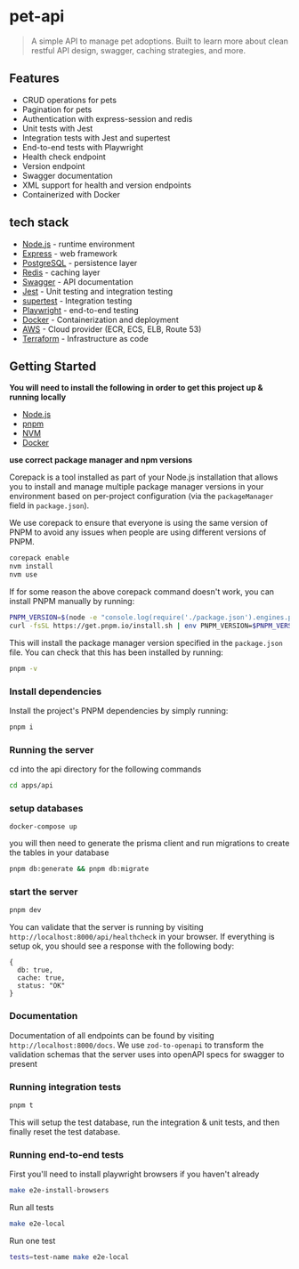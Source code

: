 # pet-api

> A simple API to manage pet adoptions. Built to learn more about clean restful API design, swagger, caching strategies, and more.

## Features

- CRUD operations for pets
- Pagination for pets
- Authentication with express-session and redis
- Unit tests with Jest
- Integration tests with Jest and supertest
- End-to-end tests with Playwright
- Health check endpoint
- Version endpoint
- Swagger documentation
- XML support for health and version endpoints
- Containerized with Docker

## tech stack

- [Node.js](https://nodejs.org/en/) - runtime environment
- [Express](https://expressjs.com/) - web framework
- [PostgreSQL](https://www.postgresql.org/) - persistence layer
- [Redis](https://redis.io/) - caching layer
- [Swagger](https://swagger.io/) - API documentation
- [Jest](https://jestjs.io) - Unit testing and integration testing
- [supertest](https://www.npmjs.com/package/supertest) - Integration testing
- [Playwright](https://playwright.dev/) - end-to-end testing
- [Docker](https://www.docker.com/) - Containerization and deployment
- [AWS](https://aws.amazon.com/) - Cloud provider (ECR, ECS, ELB, Route 53)
- [Terraform](https://www.terraform.io/) - Infrastructure as code

## Getting Started

**You will need to install the following in order to get this project up & running locally**

- [Node.js](https://nodejs.org/en/)
- [pnpm](https://pnpm.io/)
- [NVM](https://github.com/nvm-sh/nvm)
- [Docker](https://www.docker.com/)

**use correct package manager and npm versions**

Corepack is a tool installed as part of your Node.js installation that allows you to install and
manage multiple package manager versions in your environment based on per-project configuration
(via the `packageManager` field in `package.json`).

We use corepack to ensure that everyone is using the same version of PNPM to avoid any issues when
people are using different versions of PNPM.

```bash
corepack enable
nvm install
nvm use
```

If for some reason the above corepack command doesn't work, you can install PNPM manually by running:

```bash
PNPM_VERSION=$(node -e "console.log(require('./package.json').engines.pnpm)")
curl -fsSL https://get.pnpm.io/install.sh | env PNPM_VERSION=$PNPM_VERSION sh -
```

This will install the package manager version specified in the `package.json` file. You can check
that this has been installed by running:

```bash
pnpm -v
```

### Install dependencies

Install the project's PNPM dependencies by simply running:

```sh
pnpm i
```

### Running the server

cd into the api directory for the following commands

```sh
cd apps/api
```

### setup databases

```
docker-compose up
```

you will then need to generate the prisma client and run migrations to create the tables in your database

```sh
pnpm db:generate && pnpm db:migrate
```

### start the server

```sh
pnpm dev
```

You can validate that the server is running by visiting `http://localhost:8000/api/healthcheck` in your browser. If everything is setup ok, you should see a response with the following body:

```
{
  db: true,
  cache: true,
  status: "OK"
}
```

### Documentation

Documentation of all endpoints can be found by visiting `http://localhost:8000/docs`. We use `zod-to-openapi` to transform the validation schemas that the server uses into openAPI specs for swagger to present

### Running integration tests

```sh
pnpm t
```

This will setup the test database, run the integration & unit tests, and then finally reset the test database.

### Running end-to-end tests

First you'll need to install playwright browsers if you haven't already

```sh
make e2e-install-browsers
```

Run all tests

```sh
make e2e-local
```

Run one test

```sh
tests=test-name make e2e-local
```
